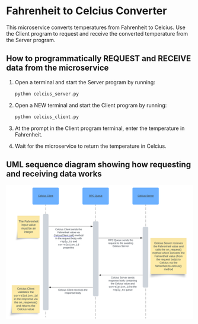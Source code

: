 # Fahrenheit to Celcius Converter

This microservice converts temperatures from Fahrenheit to Celcius. Use the Client program to request and receive the converted temperature from the Server program.

## How to programmatically REQUEST and RECEIVE data from the microservice

1. Open a terminal and start the Server program by running:

    ```sh
    python celcius_server.py
    ```

2. Open a NEW terminal and start the Client program by running:

    ```sh
    python celcius_client.py
    ```

3. At the prompt in the Client program terminal, enter the temperature in Fahrenheit.

4. Wait for the microservice to return the temperature in Celcius.

## UML sequence diagram showing how requesting and receiving data works

![UML](sequence-diagram.svg)
